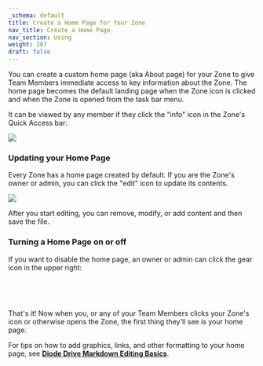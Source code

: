 ```yaml
---
_schema: default
title: Create a Home Page for Your Zone
nav_title: Create a Home Page
nav_section: Using
weight: 207
draft: false
---
```

You can create a custom home page (aka About page) for your Zone to give Team Members immediate access to key information about the Zone. The home page becomes the default landing page when the Zone icon is clicked and when the Zone is opened from the task bar menu.

It can be viewed by any member if they click the "info" icon in the Zone's Quick Access bar:

![](/uploads/image-101.png)

### **Updating your Home Page**

Every Zone has a home page created by default.  If you are the Zone's owner or admin, you can click the "edit" icon to update its contents.

![](/uploads/image-100.png)

After you start editing, you can remove, modify, or add content and then save the file.

### **Turning a Home Page on or off**

If you want to disable the home page, an owner or admin can click the gear icon in the upper right:

&nbsp;

&nbsp;

That's it! Now when you, or any of your Team Members clicks your Zone's icon or otherwise opens the Zone, the first thing they'll see is your home page.

For tips on how to add graphics, links, and other formatting to your home page, see [**Diode Drive Markdown Editing Basics**](https://app.docs.diode.io/docs/features/markdown-editing-basics/).
